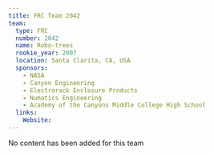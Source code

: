 ```yaml
---
title: FRC Team 2042
team:
  type: FRC
  number: 2042
  name: Robo-trees
  rookie_year: 2007
  location: Santa Clarita, CA, USA
  sponsors:
    - NASA
    - Canyon Engineering
    - Electrorack Enclosure Products
    - Numatics Engineering
    - Academy of the Canyons Middle College High School
  links:
    Website: 
---
```

No content has been added for this team